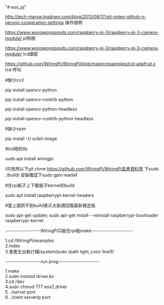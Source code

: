 "# eos_pj"   

http://tech-marsw.logdown.com/blog/2013/08/17/git-notes-github-n-person-cooperation-settings 操作說明  

https://www.wongwonggoods.com/raspberry-pi-3/raspberry-pi-3-camera-module/  pi照相  

https://www.wongwonggoods.com/raspberry-pi-3/raspberry-pi-3-camera-module/  lcd讀取  

https://github.com/WiringPi/WiringPi/blob/master/examples/lcd-adafruit.c lcd 呼叫

#缺少cv2  

pip install opencv-python  

pip install opencv-contrib-python  

pip install opencv-python-headless  

pip install opencv-contrib-python-headless  

#缺少ssim  

pip install -U scikit-image  

#lcd用的lib  

sudo apt install wiringpi  

(可改用以下git clone https://github.com/WiringPi/WiringPi並進資料夾 下sudo ./build) 安裝確認下sudo gpio readall  

#在rpi板子上下載板子kernel的build  

sudo apt install raspberrypi-kernel-headers  

#當上面抓不到build表示太新請回復最新穩定版  

sudo apt-get update; sudo apt-get install --reinstall raspberrypi-bootloader raspberrypi-kernel  

------------------WiringPi只能在rpi板make---------------------  

1.cd /WiringPi/examples  
2.make  
3.會產生出執行檔(system(sudo /path light_color line1))  

------------------run prog---------------------  

1.make  
2.sudo insmod driver.ko  
3.cd /dev  
4.sudo chmod 777 eos7_driver  
5. ./server port  
6. ./clent serverip port  
 

